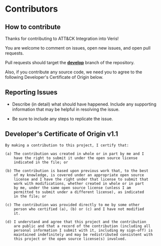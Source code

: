 # Contributors

## How to contribute

Thanks for contributing to ATT&CK Integration into Veris!

You are welcome to comment on issues, open new issues, and open pull requests.

Pull requests should target the **[develop](https://github.com/center-for-threat-informed-defense/attack_to_veris/tree/main)** branch of the repository.

Also, if you contribute any source code, we need you to agree to the following Developer's Certificate of Origin below.

## Reporting Issues
  
* Describe (in detail) what should have happened. Include any supporting information that may be helpful in resolving the issue.
  
* Be sure to include any steps to replicate the issue.

## Developer's Certificate of Origin v1.1

```
By making a contribution to this project, I certify that:

(a) The contribution was created in whole or in part by me and I
    have the right to submit it under the open source license
    indicated in the file; or

(b) The contribution is based upon previous work that, to the best
    of my knowledge, is covered under an appropriate open source
    license and I have the right under that license to submit that
    work with modifications, whether created in whole or in part
    by me, under the same open source license (unless I am
    permitted to submit under a different license), as indicated
    in the file; or

(c) The contribution was provided directly to me by some other
    person who certified (a), (b) or (c) and I have not modified
    it.

(d) I understand and agree that this project and the contribution
    are public and that a record of the contribution (including all
    personal information I submit with it, including my sign-off) is
    maintained indefinitely and may be redistributed consistent with
    this project or the open source license(s) involved.
```